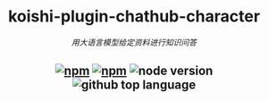 <div align="center">

# koishi-plugin-chathub-character

_用大语言模型给定资料进行知识问答_

## [![npm](https://img.shields.io/npm/v/@dingyi222666/koishi-plugin-chathub-character)](https://www.npmjs.com/package/@dingyi222666/koishi-plugin-chathub-character) [![npm](https://img.shields.io/npm/dm/@dingyi222666/koishi-plugin-chathub-character)](https://www.npmjs.com/package/@dingyi222666/koishi-plugin-chathub-character) ![node version](https://img.shields.io/badge/node-%3E=18-green) ![github top language](https://img.shields.io/github/languages/top/dingyi222666/koishi-plugin-chathub-character?logo=github)

</div>

